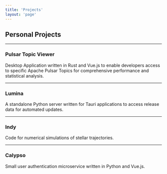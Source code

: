 ```yaml
---
title: 'Projects'
layout: 'page'
---
```


## Personal Projects

------------------------------
### Pulsar Topic Viewer
Desktop Application written in Rust and Vue.js to enable developers access to specific Apache Pulsar Topics for comprehensive performance and statistical analysis.


------------------------------
### Lumina
A standalone Python server written for Tauri applications to access release data for automated updates.


------------------------------
### Indy
Code for numerical simulations of stellar trajectories.

------------------------------
### Calypso
Small user authentication microservice written in Python and Vue.js.

